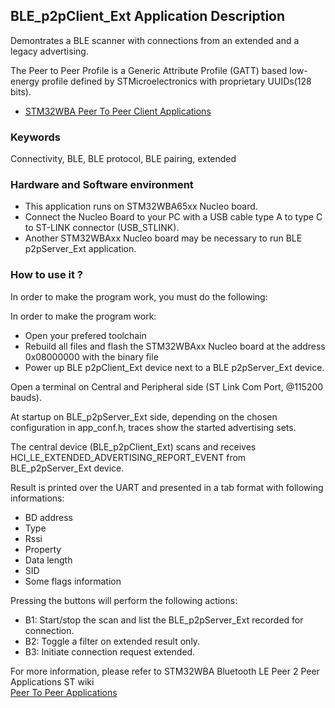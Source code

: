 ## __BLE_p2pClient_Ext Application Description__

Demontrates a BLE scanner with connections from an extended and a legacy advertising.

The Peer to Peer Profile is a Generic Attribute Profile (GATT) based low-energy profile defined by STMicroelectronics with proprietary UUIDs(128 bits).
   - <a href="https://wiki.st.com/stm32mcu/wiki/Connectivity:STM32WBA_Peer_To_Peer#STM32WBA_Peer_to_Peer_Client_application"> STM32WBA Peer To Peer Client Applications</a>

### __Keywords__

Connectivity, BLE, BLE protocol, BLE pairing, extended

### __Hardware and Software environment__

  - This application runs on STM32WBA65xx Nucleo board.
  - Connect the Nucleo Board to your PC with a USB cable type A to type C to ST-LINK connector (USB_STLINK). 
  - Another STM32WBAxx Nucleo board may be necessary to run BLE p2pServer_Ext application.

### __How to use it ?__

In order to make the program work, you must do the following:

In order to make the program work:
 - Open your prefered toolchain
 - Rebuild all files and flash the STM32WBAxx Nucleo board at the address 0x08000000 with the binary file
 - Power up BLE p2pClient_Ext device next to a BLE p2pServer_Ext device.

Open a terminal on Central and Peripheral side (ST Link Com Port, @115200 bauds).

At startup on BLE_p2pServer_Ext side, depending on the chosen configuration in app_conf.h, traces show the started advertising sets. 

The central device (BLE_p2pClient_Ext) scans and receives HCI_LE_EXTENDED_ADVERTISING_REPORT_EVENT from BLE_p2pServer_Ext device.

Result is printed over the UART and presented in a tab format with following informations:

  - BD address
  - Type
  - Rssi
  - Property
  - Data length
  - SID
  - Some flags information
 
Pressing the buttons will perform the following actions:

  - B1: Start/stop the scan and list the BLE_p2pServer_Ext recorded for connection.
  - B2: Toggle a filter on extended result only.
  - B3: Initiate connection request extended.

 For more information, please refer to  STM32WBA Bluetooth LE Peer 2 Peer Applications ST wiki  
<a href="https://wiki.st.com/stm32mcu/wiki/Connectivity:STM32WBA_Peer_To_Peer"> Peer To Peer Applications</a>
